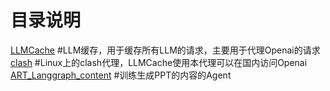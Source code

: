 # 目录说明
[LLMCache](LLMCache)  #LLM缓存，用于缓存所有LLM的请求，主要用于代理Openai的请求
[clash](clash)     #Linux上的clash代理，LLMCache使用本代理可以在国内访问Openai
[ART_Langgraph_content](ART_Langgraph_content)   #训练生成PPT的内容的Agent